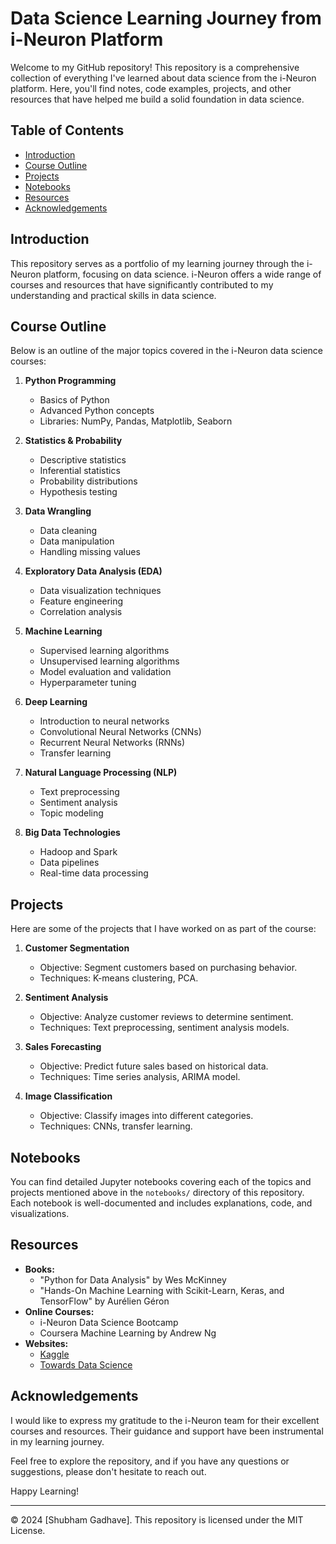 # Data Science Learning Journey from i-Neuron Platform

Welcome to my GitHub repository! This repository is a comprehensive collection of everything I've learned about data science from the i-Neuron platform. Here, you'll find notes, code examples, projects, and other resources that have helped me build a solid foundation in data science.

## Table of Contents

- [Introduction](#introduction)
- [Course Outline](#course-outline)
- [Projects](#projects)
- [Notebooks](#notebooks)
- [Resources](#resources)
- [Acknowledgements](#acknowledgements)

## Introduction

This repository serves as a portfolio of my learning journey through the i-Neuron platform, focusing on data science. i-Neuron offers a wide range of courses and resources that have significantly contributed to my understanding and practical skills in data science.

## Course Outline

Below is an outline of the major topics covered in the i-Neuron data science courses:

1. **Python Programming**
   - Basics of Python
   - Advanced Python concepts
   - Libraries: NumPy, Pandas, Matplotlib, Seaborn

2. **Statistics & Probability**
   - Descriptive statistics
   - Inferential statistics
   - Probability distributions
   - Hypothesis testing

3. **Data Wrangling**
   - Data cleaning
   - Data manipulation
   - Handling missing values

4. **Exploratory Data Analysis (EDA)**
   - Data visualization techniques
   - Feature engineering
   - Correlation analysis

5. **Machine Learning**
   - Supervised learning algorithms
   - Unsupervised learning algorithms
   - Model evaluation and validation
   - Hyperparameter tuning

6. **Deep Learning**
   - Introduction to neural networks
   - Convolutional Neural Networks (CNNs)
   - Recurrent Neural Networks (RNNs)
   - Transfer learning

7. **Natural Language Processing (NLP)**
   - Text preprocessing
   - Sentiment analysis
   - Topic modeling

8. **Big Data Technologies**
   - Hadoop and Spark
   - Data pipelines
   - Real-time data processing

## Projects

Here are some of the projects that I have worked on as part of the course:

1. **Customer Segmentation**
   - Objective: Segment customers based on purchasing behavior.
   - Techniques: K-means clustering, PCA.

2. **Sentiment Analysis**
   - Objective: Analyze customer reviews to determine sentiment.
   - Techniques: Text preprocessing, sentiment analysis models.

3. **Sales Forecasting**
   - Objective: Predict future sales based on historical data.
   - Techniques: Time series analysis, ARIMA model.

4. **Image Classification**
   - Objective: Classify images into different categories.
   - Techniques: CNNs, transfer learning.

## Notebooks

You can find detailed Jupyter notebooks covering each of the topics and projects mentioned above in the `notebooks/` directory of this repository. Each notebook is well-documented and includes explanations, code, and visualizations.

## Resources

- **Books:**
  - "Python for Data Analysis" by Wes McKinney
  - "Hands-On Machine Learning with Scikit-Learn, Keras, and TensorFlow" by Aurélien Géron
- **Online Courses:**
  - i-Neuron Data Science Bootcamp
  - Coursera Machine Learning by Andrew Ng
- **Websites:**
  - [Kaggle](https://www.kaggle.com/)
  - [Towards Data Science](https://towardsdatascience.com/)

## Acknowledgements

I would like to express my gratitude to the i-Neuron team for their excellent courses and resources. Their guidance and support have been instrumental in my learning journey.

Feel free to explore the repository, and if you have any questions or suggestions, please don't hesitate to reach out.

Happy Learning!

---
© 2024 [Shubham Gadhave]. This repository is licensed under the MIT License.

